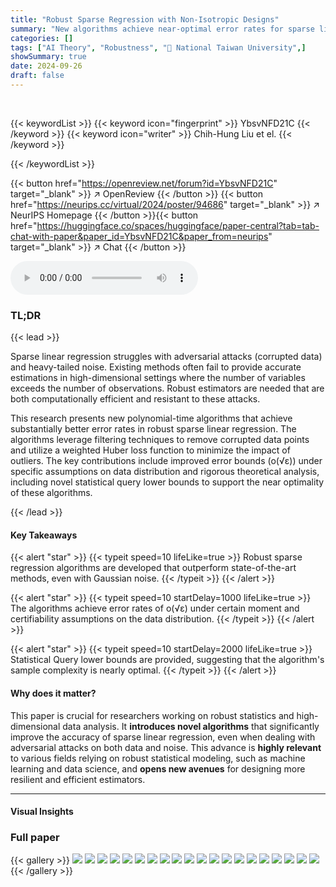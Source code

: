 ```yaml
---
title: "Robust Sparse Regression with Non-Isotropic Designs"
summary: "New algorithms achieve near-optimal error rates for sparse linear regression, even under adversarial data corruption and heavy-tailed noise distributions."
categories: []
tags: ["AI Theory", "Robustness", "🏢 National Taiwan University",]
showSummary: true
date: 2024-09-26
draft: false
---
```


<br>

{{< keywordList >}}
{{< keyword icon="fingerprint" >}} YbsvNFD21C {{< /keyword >}}
{{< keyword icon="writer" >}} Chih-Hung Liu et el. {{< /keyword >}}
 
{{< /keywordList >}}

{{< button href="https://openreview.net/forum?id=YbsvNFD21C" target="_blank" >}}
↗ OpenReview
{{< /button >}}
{{< button href="https://neurips.cc/virtual/2024/poster/94686" target="_blank" >}}
↗ NeurIPS Homepage
{{< /button >}}{{< button href="https://huggingface.co/spaces/huggingface/paper-central?tab=tab-chat-with-paper&paper_id=YbsvNFD21C&paper_from=neurips" target="_blank" >}}
↗ Chat
{{< /button >}}



<audio controls>
    <source src="https://ai-paper-reviewer.com/YbsvNFD21C/podcast.wav" type="audio/wav">
    Your browser does not support the audio element.
</audio>


### TL;DR


{{< lead >}}

Sparse linear regression struggles with adversarial attacks (corrupted data) and heavy-tailed noise.  Existing methods often fail to provide accurate estimations in high-dimensional settings where the number of variables exceeds the number of observations.  Robust estimators are needed that are both computationally efficient and resistant to these attacks. 

This research presents new polynomial-time algorithms that achieve substantially better error rates in robust sparse linear regression. The algorithms leverage filtering techniques to remove corrupted data points and utilize a weighted Huber loss function to minimize the impact of outliers.  The key contributions include improved error bounds (o(√ε)) under specific assumptions on data distribution and rigorous theoretical analysis, including novel statistical query lower bounds to support the near optimality of these algorithms.

{{< /lead >}}


#### Key Takeaways

{{< alert "star" >}}
{{< typeit speed=10 lifeLike=true >}} Robust sparse regression algorithms are developed that outperform state-of-the-art methods, even with Gaussian noise. {{< /typeit >}}
{{< /alert >}}

{{< alert "star" >}}
{{< typeit speed=10 startDelay=1000 lifeLike=true >}} The algorithms achieve error rates of o(√ε) under certain moment and certifiability assumptions on the data distribution. {{< /typeit >}}
{{< /alert >}}

{{< alert "star" >}}
{{< typeit speed=10 startDelay=2000 lifeLike=true >}} Statistical Query lower bounds are provided, suggesting that the algorithm's sample complexity is nearly optimal. {{< /typeit >}}
{{< /alert >}}

#### Why does it matter?
This paper is crucial for researchers working on robust statistics and high-dimensional data analysis.  It **introduces novel algorithms** that significantly improve the accuracy of sparse linear regression, even when dealing with adversarial attacks on both data and noise. This advance is **highly relevant** to various fields relying on robust statistical modeling, such as machine learning and data science, and **opens new avenues** for designing more resilient and efficient estimators.

------
#### Visual Insights







### Full paper

{{< gallery >}}
<img src="https://ai-paper-reviewer.com/YbsvNFD21C/1.png" class="grid-w50 md:grid-w33 xl:grid-w25" />
<img src="https://ai-paper-reviewer.com/YbsvNFD21C/2.png" class="grid-w50 md:grid-w33 xl:grid-w25" />
<img src="https://ai-paper-reviewer.com/YbsvNFD21C/3.png" class="grid-w50 md:grid-w33 xl:grid-w25" />
<img src="https://ai-paper-reviewer.com/YbsvNFD21C/4.png" class="grid-w50 md:grid-w33 xl:grid-w25" />
<img src="https://ai-paper-reviewer.com/YbsvNFD21C/5.png" class="grid-w50 md:grid-w33 xl:grid-w25" />
<img src="https://ai-paper-reviewer.com/YbsvNFD21C/6.png" class="grid-w50 md:grid-w33 xl:grid-w25" />
<img src="https://ai-paper-reviewer.com/YbsvNFD21C/7.png" class="grid-w50 md:grid-w33 xl:grid-w25" />
<img src="https://ai-paper-reviewer.com/YbsvNFD21C/8.png" class="grid-w50 md:grid-w33 xl:grid-w25" />
<img src="https://ai-paper-reviewer.com/YbsvNFD21C/9.png" class="grid-w50 md:grid-w33 xl:grid-w25" />
<img src="https://ai-paper-reviewer.com/YbsvNFD21C/10.png" class="grid-w50 md:grid-w33 xl:grid-w25" />
<img src="https://ai-paper-reviewer.com/YbsvNFD21C/11.png" class="grid-w50 md:grid-w33 xl:grid-w25" />
<img src="https://ai-paper-reviewer.com/YbsvNFD21C/12.png" class="grid-w50 md:grid-w33 xl:grid-w25" />
<img src="https://ai-paper-reviewer.com/YbsvNFD21C/13.png" class="grid-w50 md:grid-w33 xl:grid-w25" />
<img src="https://ai-paper-reviewer.com/YbsvNFD21C/14.png" class="grid-w50 md:grid-w33 xl:grid-w25" />
<img src="https://ai-paper-reviewer.com/YbsvNFD21C/15.png" class="grid-w50 md:grid-w33 xl:grid-w25" />
<img src="https://ai-paper-reviewer.com/YbsvNFD21C/16.png" class="grid-w50 md:grid-w33 xl:grid-w25" />
<img src="https://ai-paper-reviewer.com/YbsvNFD21C/17.png" class="grid-w50 md:grid-w33 xl:grid-w25" />
<img src="https://ai-paper-reviewer.com/YbsvNFD21C/18.png" class="grid-w50 md:grid-w33 xl:grid-w25" />
<img src="https://ai-paper-reviewer.com/YbsvNFD21C/19.png" class="grid-w50 md:grid-w33 xl:grid-w25" />
<img src="https://ai-paper-reviewer.com/YbsvNFD21C/20.png" class="grid-w50 md:grid-w33 xl:grid-w25" />
{{< /gallery >}}